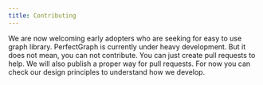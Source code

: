 ```yaml
---
title: Contributing
---
```


We are now welcoming early adopters who are seeking for easy to use graph library.
PerfectGraph is currently under heavy development. But it does not mean, you can not contribute. You can just create pull requests to help. We will also publish a proper way for pull requests. For now you can check our design principles to understand how we develop.